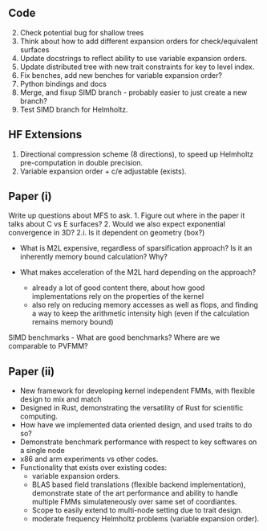 Code
----
2. Check potential bug for shallow trees
3. Think about how to add different expansion orders for check/equivalent surfaces
4. Update docstrings to reflect ability to use variable expansion orders.
5. Update distributed tree with new trait constraints for key to level index.
6. Fix benches, add new benches for variable expansion order?
1. Python bindings and docs
7. Merge, and fixup SIMD branch - probably easier to just create a new branch?
8. Test SIMD branch for Helmholtz.

HF Extensions
--------------
1. Directional compression scheme (8 directions), to speed up Helmholtz pre-computation
in double precision.
2. Variable expansion order + c/e adjustable (exists).

Paper (i)
---------
Write up questions about MFS to ask.
    1. Figure out where in the paper it talks about C vs E surfaces?
    2. Would we also expect exponential convergence in 3D?
    2.i. Is it dependent on geometry (box?)

- What is M2L expensive, regardless of sparsification approach? Is it an inherently memory bound calculation? Why?

- What makes acceleration of the M2L hard depending on the approach?
    - already a lot of good content there, about how good implementations rely on the properties of the kernel
    - also rely on reducing memory accesses as well as flops, and finding a way to keep the arithmetic intensity high (even if the calculation remains memory bound)

SIMD benchmarks
    - What are good benchmarks? Where are we comparable to PVFMM?

Paper (ii)
----------
- New framework for developing kernel independent FMMs, with flexible design to mix and match
- Designed in Rust, demonstrating the versatility of Rust for scientific computing.
- How have we implemented data oriented design, and used traits to do so?
- Demonstrate benchmark performance with respect to key softwares on a single node
- x86 and arm experiments vs other codes.
- Functionality that exists over existing codes:
    - variable expansion orders.
    - BLAS based field translations (flexible backend implementation), demonstrate state of the art performance and ability to handle multiple FMMs simulateneously over same set of coordiantes.
    - Scope to easily extend to multi-node setting due to trait design.
    - moderate frequency Helmholtz problems (variable expansion order).

